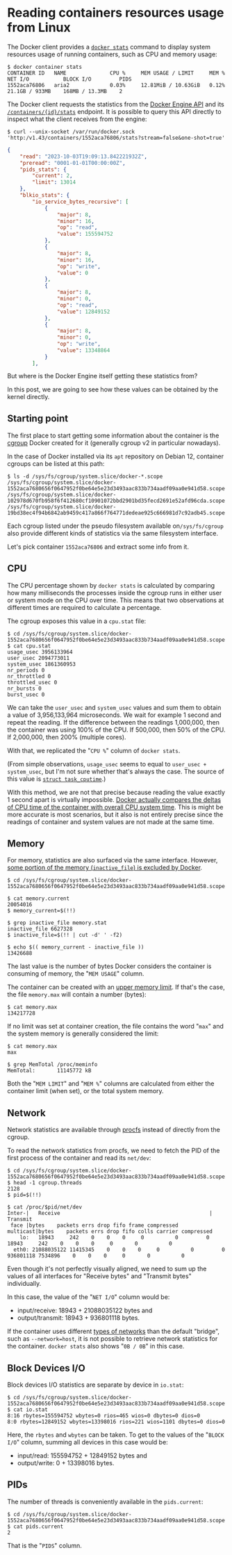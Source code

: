 # Reading containers resources usage from Linux

The Docker client provides a [`docker stats`](https://docs.docker.com/engine/reference/commandline/stats/) command to display system resources usage of running containers, such as CPU and memory usage:

```console
$ docker container stats
CONTAINER ID   NAME              CPU %     MEM USAGE / LIMIT     MEM %     NET I/O           BLOCK I/O         PIDS
1552aca76806   aria2             0.03%     12.81MiB / 10.63GiB   0.12%     21.1GB / 933MB    168MB / 13.3MB    2
```

The Docker client requests the statistics from the [Docker Engine API](https://docs.docker.com/engine/api/latest/) and its [`/containers/{id}/stats`](https://docs.docker.com/engine/api/v1.43/#tag/Container/operation/ContainerStats) endpoint. It is possible to query this API directly to inspect what the client receives from the engine:

```console
$ curl --unix-socket /var/run/docker.sock 'http:/v1.43/containers/1552aca76806/stats?stream=false&one-shot=true'
```
```json
{
	"read": "2023-10-03T19:09:13.842221932Z",
	"preread": "0001-01-01T00:00:00Z",
	"pids_stats": {
		"current": 2,
		"limit": 13014
	},
	"blkio_stats": {
		"io_service_bytes_recursive": [
			{
				"major": 8,
				"minor": 16,
				"op": "read",
				"value": 155594752
			},
			{
				"major": 8,
				"minor": 16,
				"op": "write",
				"value": 0
			},
			{
				"major": 8,
				"minor": 0,
				"op": "read",
				"value": 12849152
			},
			{
				"major": 8,
				"minor": 0,
				"op": "write",
				"value": 13348864
			}
		],
		"io_serviced_recursive": null,
		"io_queue_recursive": null,
		"io_service_time_recursive": null,
		"io_wait_time_recursive": null,
		"io_merged_recursive": null,
		"io_time_recursive": null,
		"sectors_recursive": null
	},
	"num_procs": 0,
	"storage_stats": {},
	"cpu_stats": {
		"cpu_usage": {
			"total_usage": 3955663822000,
			"usage_in_kernelmode": 1861115782000,
			"usage_in_usermode": 2094548040000
		},
		"system_cpu_usage": 8303217570000000,
		"online_cpus": 4,
		"throttling_data": {
			"periods": 0,
			"throttled_periods": 0,
			"throttled_time": 0
		}
	},
	"precpu_stats": {
		"cpu_usage": {
			"total_usage": 0,
			"usage_in_kernelmode": 0,
			"usage_in_usermode": 0
		},
		"throttling_data": {
			"periods": 0,
			"throttled_periods": 0,
			"throttled_time": 0
		}
	},
	"memory_stats": {
		"usage": 20103168,
		"stats": {
			"active_anon": 8192,
			"active_file": 5144576,
			"anon": 7581696,
			"anon_thp": 2097152,
			"file": 11812864,
			"file_dirty": 0,
			"file_mapped": 7053312,
			"file_writeback": 0,
			"inactive_anon": 7573504,
			"inactive_file": 6668288,
			"kernel_stack": 32768,
			"pgactivate": 627,
			"pgdeactivate": 2,
			"pgfault": 376813,
			"pglazyfree": 0,
			"pglazyfreed": 0,
			"pgmajfault": 104,
			"pgrefill": 17,
			"pgscan": 827,
			"pgsteal": 258,
			"shmem": 0,
			"slab": 515208,
			"slab_reclaimable": 333824,
			"slab_unreclaimable": 181384,
			"sock": 4096,
			"thp_collapse_alloc": 20,
			"thp_fault_alloc": 1,
			"unevictable": 0,
			"workingset_activate": 0,
			"workingset_nodereclaim": 0,
			"workingset_refault": 0
		},
		"limit": 11413270528
	},
	"name": "/aria2",
	"id": "1552aca7680656f0647952f0be64e5e23d3493aac833b734aadf09aa0e941d58",
	"networks": {
		"eth0": {
			"rx_bytes": 21084946999,
			"rx_packets": 11396493,
			"rx_errors": 0,
			"rx_dropped": 0,
			"tx_bytes": 933300257,
			"tx_packets": 7510670,
			"tx_errors": 0,
			"tx_dropped": 0
		}
	}
}
```
<style>pre { max-height: 36em }</style>

But where is the Docker Engine itself getting these statistics from?

In this post, we are going to see how these values can be obtained by the kernel directly.

## Starting point

The first place to start getting some information about the container is the [cgroup](https://docs.kernel.org/admin-guide/cgroup-v2.html) Docker created for it (generally cgroup v2 in particular nowadays).

In the case of Docker installed via its `apt` repository on Debian 12, container cgroups can be listed at this path:

```console
$ ls -d /sys/fs/cgroup/system.slice/docker-*.scope
/sys/fs/cgroup/system.slice/docker-1552aca7680656f0647952f0be64e5e23d3493aac833b734aadf09aa0e941d58.scope
/sys/fs/cgroup/system.slice/docker-102978d670fb958f6f412680cf10901072bbd2901bd35fecd2691e52afd96cda.scope
/sys/fs/cgroup/system.slice/docker-19bd38ec4f94b6842ab9459c417a866f764771dedeae925c666981d7c92adb45.scope
```

Each cgroup listed under the pseudo filesystem available on`/sys/fs/cgroup` also provide different kinds of statistics via the same filesystem interface.

Let's pick container `1552aca76806` and extract some info from it.

## CPU

The CPU percentage shown by `docker stats` is calculated by comparing how many milliseconds the processes inside the cgroup runs in either user or system mode on the CPU over time. This means that two observations at different times are required to calculate a percentage.

The cgroup exposes this value in a `cpu.stat` file:

```console
$ cd /sys/fs/cgroup/system.slice/docker-1552aca7680656f0647952f0be64e5e23d3493aac833b734aadf09aa0e941d58.scope
$ cat cpu.stat
usage_usec 3956133964
user_usec 2094773011
system_usec 1861360953
nr_periods 0
nr_throttled 0
throttled_usec 0
nr_bursts 0
burst_usec 0
```

We can take the `user_usec` and `system_usec` values and sum them to obtain a value of 3,956,133,964 microseconds. We wait for example 1 second and repeat the reading. If the difference between the readings 1,000,000, then the container was using 100% of the CPU. If 500,000, then 50% of the CPU. If 2,000,000, then 200% (multiple cores).

With that, we replicated the "`CPU %`" column of `docker stats`.

(From simple observations, `usage_usec` seems to equal to `user_usec + system_usec`, but I'm not sure whether that's always the case. The source of this value is [`struct task_cputime`](https://elixir.bootlin.com/linux/latest/C/ident/task_cputime).)

With this method, we are not that precise because reading the value exactly 1 second apart is virtually impossible. [Docker actually compares the deltas of CPU time of the container with overall CPU system time](https://github.com/docker/docker-ce/blob/6bb4de18c8cdca6916074d7a0be640e27c689202/components/cli/cli/command/container/stats_helpers.go#L166-L183). This is might be more accurate is most scenarios, but it also is not entirely precise since the readings of container and system values are not made at the same time.

## Memory

For memory, statistics are also surfaced via the same interface. However, [some portion of the memory (`inactive_file`) is excluded by Docker](https://github.com/docker/docker-ce/blob/6bb4de18c8cdca6916074d7a0be640e27c689202/components/cli/cli/command/container/stats_helpers.go#L245-L246).

```console
$ cd /sys/fs/cgroup/system.slice/docker-1552aca7680656f0647952f0be64e5e23d3493aac833b734aadf09aa0e941d58.scope

$ cat memory.current
20054016
$ memory_current=$(!!)

$ grep inactive_file memory.stat
inactive_file 6627328
$ inactive_file=$(!! | cut -d' ' -f2)

$ echo $(( memory_current - inactive_file ))
13426688
```

The last value is the number of bytes Docker considers the container is consuming of memory, the "`MEM USAGE`" column.

The container can be created with an [upper memory limit](https://docs.docker.com/config/containers/resource_constraints/). If that's the case, the file `memory.max` will contain a number (bytes):

```console
$ cat memory.max
134217728
```

If no limit was set at container creation, the file contains the word "`max`" and the system memory is generally considered the limit:

```console
$ cat memory.max
max

$ grep MemTotal /proc/meminfo
MemTotal:       11145772 kB
```

Both the "`MEM LIMIT`" and "`MEM %`" columns are calculated from either the container limit (when set), or the total system memory.

## Network

Network statistics are available through [procfs](https://docs.kernel.org/filesystems/proc.html#networking-info-in-proc-net) instead of directly from the cgroup.

To read the network statistics from procfs, we need to fetch the PID of the first process of the container and read its `net/dev`:

```console
$ cd /sys/fs/cgroup/system.slice/docker-1552aca7680656f0647952f0be64e5e23d3493aac833b734aadf09aa0e941d58.scope
$ head -1 cgroup.threads 
2128
$ pid=$(!!)

$ cat /proc/$pid/net/dev
Inter-|   Receive                                                |  Transmit
 face |bytes    packets errs drop fifo frame compressed multicast|bytes    packets errs drop fifo colls carrier compressed
    lo:   18943     242    0    0    0     0          0         0    18943     242    0    0    0     0       0          0
  eth0: 21088035122 11415345    0    0    0     0          0         0 936801118 7534896    0    0    0     0       0          0
```

Even though it's not perfectly visually aligned, we need to sum up the values of all interfaces for "Receive bytes" and "Transmit bytes" individually.

In this case, the value of the "`NET I/O`" column would be:

- input/receive: 18943 + 21088035122 bytes and
- output/transmit: 18943 + 936801118 bytes.

If the container uses different [types of networks](https://docs.docker.com/engine/reference/commandline/network_create/) than the default "bridge", such as `--network=host`, it is not possible to retrieve network statistics for the container. `docker stats` also shows "`0B / 0B`" in this case.

## Block Devices I/O

Block devices I/O statistics are separate by device in `io.stat`:

```console
$ cd /sys/fs/cgroup/system.slice/docker-1552aca7680656f0647952f0be64e5e23d3493aac833b734aadf09aa0e941d58.scope
$ cat io.stat
8:16 rbytes=155594752 wbytes=0 rios=465 wios=0 dbytes=0 dios=0
8:0 rbytes=12849152 wbytes=13398016 rios=221 wios=1101 dbytes=0 dios=0
```

Here, the `rbytes` and `wbytes` can be taken. To get to the values of the "`BLOCK I/O`" column, summing all devices in this case would be:

- input/read: 155594752 + 12849152 bytes and
- output/write: 0 + 13398016 bytes.

## PIDs

The number of threads is conveniently available in the `pids.current`:

```console
$ cd /sys/fs/cgroup/system.slice/docker-1552aca7680656f0647952f0be64e5e23d3493aac833b734aadf09aa0e941d58.scope
$ cat pids.current
2
```

That is the "`PIDS`" column.
